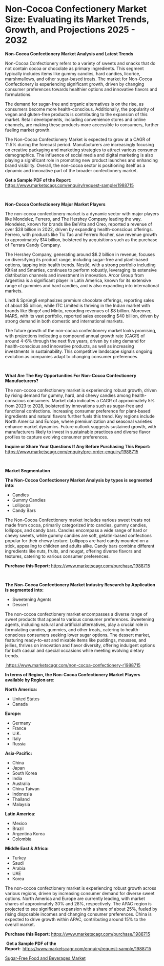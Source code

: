 <p><h1>Non-Cocoa Confectionery Market Size: Evaluating its Market Trends, Growth, and Projections 2025 - 2032</h1></p><p><strong>Non-Cocoa Confectionery Market Analysis and Latest Trends</strong></p>
<p><p>Non-Cocoa Confectionery refers to a variety of sweets and snacks that do not contain cocoa or chocolate as primary ingredients. This segment typically includes items like gummy candies, hard candies, licorice, marshmallows, and other sugar-based treats. The market for Non-Cocoa Confectionery is experiencing significant growth, driven by changing consumer preferences towards healthier options and innovative flavors and formulations. </p><p>The demand for sugar-free and organic alternatives is on the rise, as consumers become more health-conscious. Additionally, the popularity of vegan and gluten-free products is contributing to the expansion of this market. Retail developments, including convenience stores and online channels, are making these products more accessible to consumers, further fueling market growth.</p><p>The Non-Cocoa Confectionery Market is expected to grow at a CAGR of 11.5% during the forecast period. Manufacturers are increasingly focusing on creative packaging and marketing strategies to attract various consumer demographics. The influence of social media and digital marketing is also playing a significant role in promoting new product launches and enhancing brand visibility. Overall, the non-cocoa sector is positioning itself as a dynamic and innovative part of the broader confectionery market.</p></p>
<p><strong>Get a Sample PDF of the Report:&nbsp;</strong> <a href="https://www.marketscagr.com/enquiry/request-sample/1988715?utm_campaign=1902&utm_medium=2&utm_source=Github&utm_content=ia&utm_term=15022025&utm_id=non-cocoa-confectionery">https://www.marketscagr.com/enquiry/request-sample/1988715</a></p>
<p>&nbsp;</p>
<p><strong>Non-Cocoa Confectionery Major Market Players</strong></p>
<p><p>The non-cocoa confectionery market is a dynamic sector with major players like Mondelez, Ferrero, and The Hershey Company leading the way. Mondelez, known for brands like BelVita and Oreo, reported a revenue of over $28 billion in 2022, driven by expanding health-conscious offerings. Ferrero, with products like Tic Tac and Ferrero Rocher, saw revenue growth to approximately $14 billion, bolstered by acquisitions such as the purchase of Ferrara Candy Company. </p><p>The Hershey Company, generating around $8.2 billion in revenue, focuses on diversifying its product range, including sugar-free and plant-based options, tapping into health trends. Nestlé, with a strong portfolio including KitKat and Smarties, continues to perform robustly, leveraging its extensive distribution channels and investment in innovation. Arcor Group from Argentina is a significant player in Latin America, known for its extensive range of gummies and hard candies, and is also expanding into international markets.</p><p>Lindt & Sprüngli emphasizes premium chocolate offerings, reporting sales of about $5 billion, while ITC Limited is thriving in the Indian market with brands like Bingo! and Minto, recording revenues of $8 billion. Moreover, MARS, with its vast portfolio, reported sales exceeding $40 billion, driven by strong demand in both domestic and international markets.</p><p>The future growth of the non-cocoa confectionery market looks promising, with projections indicating a compound annual growth rate (CAGR) of around 4-6% through the next five years, driven by rising demand for health-conscious and innovative products, as well as increasing investments in sustainability. This competitive landscape signals ongoing evolution as companies adapt to changing consumer preferences.</p></p>
<p>&nbsp;</p>
<p><strong>What Are The Key Opportunities For Non-Cocoa Confectionery Manufacturers?</strong></p>
<p><p>The non-cocoa confectionery market is experiencing robust growth, driven by rising demand for gummy, hard, and chewy candies among health-conscious consumers. Market data indicates a CAGR of approximately 5% from 2023 to 2028, bolstered by innovations such as sugar-free and functional confections. Increasing consumer preference for plant-based ingredients and natural flavors further fuels this trend. Key regions include North America and Europe, where premiumization and seasonal varieties enhance market dynamics. Future outlook suggests sustained growth, with manufacturers likely to invest in sustainable practices and diverse flavor profiles to capture evolving consumer preferences.</p></p>
<p><strong>Inquire or Share Your Questions If Any Before Purchasing This Report:</strong> <a href="https://www.marketscagr.com/enquiry/pre-order-enquiry/1988715?utm_campaign=1902&utm_medium=2&utm_source=Github&utm_content=ia&utm_term=15022025&utm_id=non-cocoa-confectionery">https://www.marketscagr.com/enquiry/pre-order-enquiry/1988715</a></p>
<p>&nbsp;</p>
<p><strong>Market Segmentation</strong></p>
<p><strong>The Non-Cocoa Confectionery Market Analysis by types is segmented into:</strong></p>
<p><ul><li>Candies</li><li>Gummy Candies</li><li>Lollipops</li><li>Candy Bars</li></ul></p>
<p><p>The Non-Cocoa Confectionery market includes various sweet treats not made from cocoa, primarily categorized into candies, gummy candies, lollipops, and candy bars. Candies encompass a wide range of hard or chewy sweets, while gummy candies are soft, gelatin-based confections popular for their chewy texture. Lollipops are hard candy mounted on a stick, appealing to children and adults alike. Candy bars combine different ingredients like nuts, fruits, and nougat, offering diverse flavors and textures, catering to various consumer preferences.</p></p>
<p><strong>Purchase this Report:&nbsp;</strong><a href="https://www.marketscagr.com/purchase/1988715?utm_campaign=1902&utm_medium=2&utm_source=Github&utm_content=ia&utm_term=15022025&utm_id=non-cocoa-confectionery">https://www.marketscagr.com/purchase/1988715</a></p>
<p>&nbsp;</p>
<p><strong>The Non-Cocoa Confectionery Market Industry Research by Application is segmented into:</strong></p>
<p><ul><li>Sweetening Agents</li><li>Dessert</li></ul></p>
<p><p>The non-cocoa confectionery market encompasses a diverse range of sweet products that appeal to various consumer preferences. Sweetening agents, including natural and artificial alternatives, play a crucial role in formulating candies, gummies, and other treats, catering to health-conscious consumers seeking lower sugar options. The dessert market, featuring ready-to-eat and mixable items like puddings, mousses, and jellies, thrives on innovation and flavor diversity, offering indulgent options for both casual and special occasions while meeting evolving dietary trends.</p></p>
<p><a href="https://www.marketscagr.com/non-cocoa-confectionery-r1988715?utm_campaign=1902&utm_medium=2&utm_source=Github&utm_content=ia&utm_term=15022025&utm_id=non-cocoa-confectionery">&nbsp;https://www.marketscagr.com/non-cocoa-confectionery-r1988715</a></p>
<p><strong>In terms of Region, the Non-Cocoa Confectionery Market Players available by Region are:</strong></p>
<p>
    <p> <strong> North America: </strong>
        <ul>
            <li>United States</li>
            <li>Canada</li>
        </ul>
        </p> 
    <p> <strong> Europe: </strong>
        <ul>
            <li>Germany</li>
            <li>France</li>
            <li>U.K.</li>
            <li>Italy</li>
            <li>Russia</li>
        </ul>
        </p> 
    <p> <strong> Asia-Pacific: </strong>
        <ul>
            <li>China</li>
            <li>Japan</li>
            <li>South Korea</li>
            <li>India</li>
            <li>Australia</li>
            <li>China Taiwan</li>
            <li>Indonesia</li>
            <li>Thailand</li>
            <li>Malaysia</li>
        </ul>
        </p> 
    <p> <strong> Latin America: </strong>
        <ul>
            <li>Mexico</li>
            <li>Brazil</li>
            <li>Argentina Korea</li>
            <li>Colombia</li>
        </ul>
        </p> 
    <p> <strong> Middle East & Africa: </strong>
        <ul>
            <li>Turkey</li>
            <li>Saudi</li>
            <li>Arabia</li>
            <li>UAE</li>
            <li>Korea</li>
        </ul>
    </p>
    </p>
<p><p>The non-cocoa confectionery market is experiencing robust growth across various regions, driven by increasing consumer demand for diverse sweet options. North America and Europe are currently leading, with market shares of approximately 30% and 28%, respectively. The APAC region is projected to see significant expansion with a share of about 25%, fueled by rising disposable incomes and changing consumer preferences. China is expected to drive growth within APAC, contributing around 15% to the overall market.</p></p>
<p><strong>Purchase this Report: </strong><a href="https://www.marketscagr.com/purchase/1988715?utm_campaign=1902&utm_medium=2&utm_source=Github&utm_content=ia&utm_term=15022025&utm_id=non-cocoa-confectionery">https://www.marketscagr.com/purchase/1988715</a></p>
<p>&nbsp;<strong>Get a Sample PDF of the Report:&nbsp;&nbsp;</strong><a href="https://www.marketscagr.com/enquiry/request-sample/1988715?utm_campaign=1902&utm_medium=2&utm_source=Github&utm_content=ia&utm_term=15022025&utm_id=non-cocoa-confectionery">https://www.marketscagr.com/enquiry/request-sample/1988715</a></p>
<p><strong></strong></p>
<p><p><a href="https://github.com/rahu1506/Market-Research-Report-List-6/blob/main/sugar-free-food-and-beverages-market.md?utm_campaign=1902&utm_medium=2&utm_source=Github&utm_content=ia&utm_term=15022025&utm_id=non-cocoa-confectionery">Sugar-Free Food and Beverages Market</a></p></p>